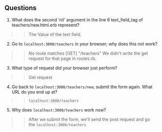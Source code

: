 ## Questions

1. What does the second 'nil' argument in the line 6 text_field_tag of teachers/new.html.erb represent?
>> The Value of the text field.

2. Go to `localhost:3000/teachers` in your browser; why does this not work?
>> No route matches [GET] "/teachers"
   We didn't write the get request for that page in routes.rb.

3. What type of request did your browser just perform?
>> Get request

4. Go back to `localhost:3000/teachers/new`; submit the form again. What URL do you end up at?
>> `localhost:3000/teachers`

5. Why does `localhost:3000/teachers` work now?
>> After we submit the form, we'll send the post request and go the `localhost:3000/teachers`